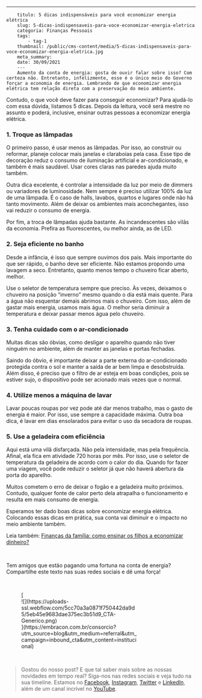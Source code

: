---
        titulo: 5 dicas indispensáveis para você economizar energia elétrica
        slug: 5-dicas-indispensaveis-para-voce-economizar-energia-eletrica
        categoria: Finanças Pessoais
        tags:
            - tag-1
        thumbnail: /public/cms-content/media/5-dicas-indispensaveis-para-voce-economizar-energia-eletrica.jpg
        meta_summary: 
        date: 30/09/2021
        ---
        Aumento da conta de energia: gosta de ouvir falar sobre isso? Com certeza não. Entretanto, infelizmente, esse é o único meio do Governo forçar a economia de energia. Lembrando de que economizar energia elétrica tem relação direta com a preservação do meio ambiente.

Contudo, o que você deve fazer para conseguir economizar? Para ajudá-lo com essa dúvida, listamos 5 dicas. Depois da leitura, você será mestre no assunto e poderá, inclusive, ensinar outras pessoas a economizar energia elétrica.

### 1. Troque as lâmpadas

O primeiro passo, é usar menos as lâmpadas. Por isso, ao construir ou reformar, planeje colocar mais janelas e claraboias pela casa. Esse tipo de decoração reduz o consumo de iluminação artificial e ar-condicionado, e também é mais saudável. Usar cores claras nas paredes ajuda muito também.

Outra dica excelente, é controlar a intensidade da luz por meio de dimmers ou variadores de luminosidade. Nem sempre é preciso utilizar 100% da luz de uma lâmpada. É o caso de halls, lavabos, quartos e lugares onde não há tanto movimento. Além de deixar os ambientes mais aconchegantes, isso vai reduzir o consumo de energia.

Por fim, a troca de lâmpadas ajuda bastante. As incandescentes são vilãs da economia. Prefira as fluorescentes, ou melhor ainda, as de LED.

### 2. Seja eficiente no banho

Desde a infância, é isso que sempre ouvimos dos pais. Mais importante do que ser rápido, o banho deve ser eficiente. Não estamos propondo uma lavagem a seco. Entretanto, quanto menos tempo o chuveiro ficar aberto, melhor.

Use o seletor de temperatura sempre que preciso. Às vezes, deixamos o chuveiro na posição “inverno” mesmo quando o dia está mais quente. Para a água não esquentar demais abrimos mais o chuveiro. Com isso, além de gastar mais energia, usamos mais água. O melhor seria diminuir a temperatura e deixar passar menos água pelo chuveiro.

### 3. Tenha cuidado com o ar-condicionado

Muitas dicas são óbvias, como desligar o aparelho quando não tiver ninguém no ambiente, além de manter as janelas e portas fechadas.

Saindo do óbvio, é importante deixar a parte externa do ar-condicionado protegida contra o sol e manter a saída de ar bem limpa e desobstruída. Além disso, é preciso que o filtro de ar esteja em boas condições, pois se estiver sujo, o dispositivo pode ser acionado mais vezes que o normal.

### 4. Utilize menos a máquina de lavar

Lavar poucas roupas por vez pode até dar menos trabalho, mas o gasto de energia é maior. Por isso, use sempre a capacidade máxima. Outra boa dica, é lavar em dias ensolarados para evitar o uso da secadora de roupas.

### 5. Use a geladeira com eficiência

Aqui está uma vilã disfarçada. Não pela intensidade, mas pela frequência. Afinal, ela fica em atividade 720 horas por mês. Por isso, use o seletor de temperatura da geladeira de acordo com o calor do dia. Quando for fazer uma viagem, você pode reduzir o seletor já que não haverá abertura da porta do aparelho.

Muitos cometem o erro de deixar o fogão e a geladeira muito próximos. Contudo, qualquer fonte de calor perto dela atrapalha o funcionamento e resulta em mais consumo de energia.

Esperamos ter dado boas dicas sobre economizar energia elétrica. Colocando essas dicas em prática, sua conta vai diminuir e o impacto no meio ambiente também.

Leia também: [Finanças da família: como ensinar os filhos a economizar dinheiro?](https://www.embracon.com.br/blog/financas-da-familia-como-ensinar-os-filhos-a-economizar-dinheiro)

‍

Tem amigos que estão pagando uma fortuna na conta de energia? Compartilhe este texto nas suas redes sociais e dê uma força!

‍

<figure class="w-richtext-figure-type-image w-richtext-align-center" style="max-width:310px">[<div>![](https://uploads-ssl.webflow.com/5cc70a3a0871f750442da9d5/5eb45e9683dae375ec3b51d9_CTA-Generico.png)</div>](https://embracon.com.br/consorcio?utm_source=blog&utm_medium=referral&utm_campaign=inbound_cta&utm_content=institucional)</figure>‍

> Gostou do nosso post? E que tal saber mais sobre as nossas novidades em tempo real? Siga-nos nas redes sociais e veja tudo na sua timeline. Estamos no [Facebook](https://www.facebook.com/embracon/), [Instagram](https://www.instagram.com/embraconoficial/), [Twitter](https://twitter.com/embracon) e [LinkedIn](https://www.linkedin.com/company/1018875/), além de um canal incrível no [YouTube](https://www.youtube.com/channel/UCL-Y0mv9zc73Iek48NLUBzQ).

‍
        